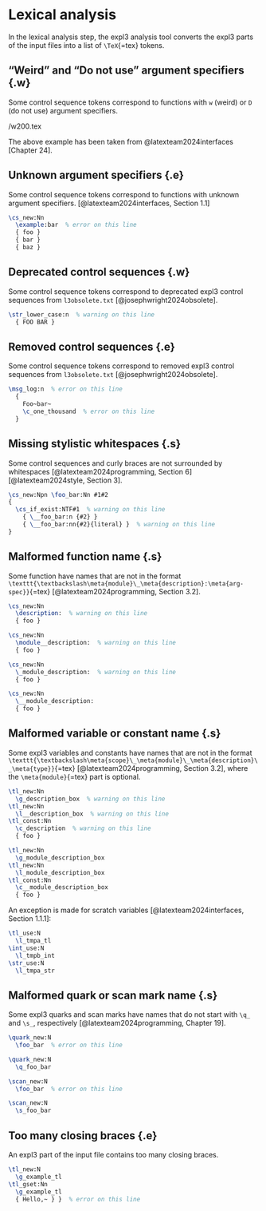 # Lexical analysis
In the lexical analysis step, the expl3 analysis tool converts the expl3 parts of the input files into a list of `\TeX`{=tex} tokens.

## “Weird” and “Do not use” argument specifiers {.w}
Some control sequence tokens correspond to functions with `w` (weird) or `D` (do not use) argument specifiers.

 /w200.tex

The above example has been taken from @latexteam2024interfaces [Chapter 24].

## Unknown argument specifiers {.e}
Some control sequence tokens correspond to functions with unknown argument specifiers. [@latexteam2024interfaces, Section 1.1]

``` tex
\cs_new:Nn
  \example:bar  % error on this line
  { foo }
  { bar }
  { baz }
```

## Deprecated control sequences {.w}
Some control sequence tokens correspond to deprecated expl3 control sequences from `l3obsolete.txt` [@josephwright2024obsolete].
<!-- vi "$(texdoc -Il l3obsolete.txt | sed -r 's/\s*[0-9]+\s*//')" -->

``` tex
\str_lower_case:n  % warning on this line
  { FOO BAR }
```

## Removed control sequences {.e}
Some control sequence tokens correspond to removed expl3 control sequences from `l3obsolete.txt` [@josephwright2024obsolete].
<!-- vi "$(texdoc -Il l3obsolete.txt | sed -r 's/\s*[0-9]+\s*//')" -->

``` tex
\msg_log:n  % error on this line
  {
    Foo~bar~
    \c_one_thousand  % error on this line
  }
```

## Missing stylistic whitespaces {.s}
Some control sequences and curly braces are not surrounded by whitespaces [@latexteam2024programming, Section 6] [@latexteam2024style, Section 3].

``` tex
\cs_new:Npn \foo_bar:Nn #1#2
{
  \cs_if_exist:NTF#1  % warning on this line
    { \__foo_bar:n {#2} }
    { \__foo_bar:nn{#2}{literal} }  % warning on this line
}
```

## Malformed function name {.s}
Some function have names that are not in the format `\texttt{\textbackslash\meta{module}\_\meta{description}:\meta{arg-spec}}`{=tex} [@latexteam2024programming, Section 3.2].

``` tex
\cs_new:Nn
  \description:  % warning on this line
  { foo }
```

``` tex
\cs_new:Nn
  \module__description:  % warning on this line
  { foo }
```

``` tex
\cs_new:Nn
  \_module_description:  % warning on this line
  { foo }
```

``` tex
\cs_new:Nn
  \__module_description:
  { foo }
```

## Malformed variable or constant name {.s}
Some expl3 variables and constants have names that are not in the format `\texttt{\textbackslash\meta{scope}\_\meta{module}\_\meta{description}\_\meta{type}}`{=tex} [@latexteam2024programming, Section 3.2], where the `\meta{module}`{=tex} part is optional.

``` tex
\tl_new:Nn
  \g_description_box  % warning on this line
\tl_new:Nn
  \l__description_box  % warning on this line
\tl_const:Nn
  \c_description  % warning on this line
  { foo }
```

``` tex
\tl_new:Nn
  \g_module_description_box
\tl_new:Nn
  \l_module_description_box
\tl_const:Nn
  \c__module_description_box
  { foo }
```

An exception is made for scratch variables [@latexteam2024interfaces, Section 1.1.1]:

``` tex
\tl_use:N
  \l_tmpa_tl
\int_use:N
  \l_tmpb_int
\str_use:N
  \l_tmpa_str
```

## Malformed quark or scan mark name {.s}
Some expl3 quarks and scan marks have names that do not start with `\q_` and `\s_`, respectively [@latexteam2024programming, Chapter 19].

``` tex
\quark_new:N
  \foo_bar  % error on this line
```

``` tex
\quark_new:N
  \q_foo_bar
```

``` tex
\scan_new:N
  \foo_bar  % error on this line
```

``` tex
\scan_new:N
  \s_foo_bar
```

## Too many closing braces {.e}
An expl3 part of the input file contains too many closing braces.

``` tex
\tl_new:N
  \g_example_tl
\tl_gset:Nn
  \g_example_tl
  { Hello,~ } }  % error on this line
```
